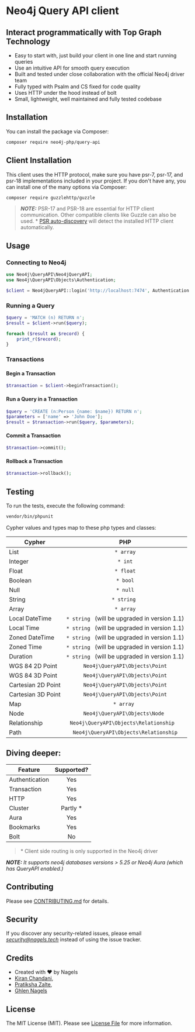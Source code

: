 # Neo4j Query API client

## Interact programmatically with Top Graph Technology

- Easy to start with, just build your client in one line and start running queries
- Use an intuitive API for smooth query execution
- Built and tested under close collaboration with the official Neo4j driver team
- Fully typed with Psalm and CS fixed for code quality
- Uses HTTP under the hood instead of bolt
- Small, lightweight, well maintained and fully tested codebase


## Installation

You can install the package via Composer:

```sh
composer require neo4j-php/query-api
```

## Client Installation

This client uses the HTTP protocol, make sure you have psr-7, psr-17, and psr-18 implementations included in your project. 
If you don't have any, you can install one of the many options via Composer:

```sh
composer require guzzlehttp/guzzle
```

> **_NOTE:_**  PSR-17 and PSR-18 are essential for HTTP client communication. Other compatible clients like Guzzle can also be used.
> \* [PSR auto-discovery](https://docs.php-http.org/en/latest/discovery.html) will detect the installed HTTP client automatically.

## Usage

### Connecting to Neo4j


```php
use Neo4j\QueryAPI\Neo4jQueryAPI;
use Neo4j\QueryAPI\Objects\Authentication;

$client = Neo4jQueryAPI::login('http://localhost:7474', Authentication::basic('username', 'password'));
```

### Running a Query

```php
$query = 'MATCH (n) RETURN n';
$result = $client->run($query);

foreach ($result as $record) {
    print_r($record);
}
```

### Transactions

#### Begin a Transaction

```php
$transaction = $client->beginTransaction();
```

#### Run a Query in a Transaction

```php
$query = 'CREATE (n:Person {name: $name}) RETURN n';
$parameters = ['name' => 'John Doe'];
$result = $transaction->run($query, $parameters);
```

#### Commit a Transaction

```php
$transaction->commit();
```

#### Rollback a Transaction

```php
$transaction->rollback();
```

## Testing

To run the tests, execute the following command:

```sh
vendor/bin/phpunit
```

Cypher values and types map to these php types and classes:

| Cypher             |                         PHP                         |
|--------------------|:---------------------------------------------------:|
| List               |                    ```* array```                    |
| Integer            |                    ``` * int ```                    |
| Float              |                   ``` * float ```                   |
| Boolean            |                   ``` * bool ```                    |
| Null               |                   ``` * null ```                    |
| String             |                  ``` * string  ```                  |
| Array              |                    ```* array```                    |
| Local DateTime     | ``` * string  ``` (will be upgraded in version 1.1) |
| Local Time         | ``` * string  ``` (will be upgraded in version 1.1) |
| Zoned DateTime     | ``` * string  ``` (will be upgraded in version 1.1) |
| Zoned Time         | ``` * string  ``` (will be upgraded in version 1.1) |
| Duration           | ``` * string  ``` (will be upgraded in version 1.1) |
| WGS 84 2D Point    |           `Neo4j\QueryAPI\Objects\Point`            |
| WGS 84 3D Point    |           `Neo4j\QueryAPI\Objects\Point`            |
| Cartesian 2D Point |           `Neo4j\QueryAPI\Objects\Point`            |
| Cartesian 3D Point |           `Neo4j\QueryAPI\Objects\Point`            |
| Map                |                  ``` * array  ```                   |
| Node               |         ```Neo4j\QueryAPI\Objects\Node ```          |
| Relationship       |     ```Neo4j\QueryAPI\Objects\Relationship  ```     |
| Path               |      ```Neo4j\QueryAPI\Objects\Relationship```      |

## Diving deeper:

| Feature   | Supported? | 
|----------|:----------:|
| Authentication |    Yes     |
| Transaction |    Yes     |
| HTTP |    Yes     |
| Cluster |  Partly *  |
| Aura |    Yes     | 
| Bookmarks |    Yes     |
| Bolt |     No     |

> \* Client side routing is only supported in the Neo4j driver

 **_NOTE:_**  *_It supports neo4j databases versions > 5.25 or Neo4j Aura (which has QueryAPI enabled.)_*

## Contributing

Please see [CONTRIBUTING.md](./Contributing.md) for details.

## Security

If you discover any security-related issues, please email *security@nagels.tech* instead of using the issue tracker.

## Credits

- Created with ❤️ by Nagels
- [Kiran Chandani](https://www.linkedin.com/in/kiran-chandani-5628a1213/), 
- [Pratiksha Zalte](https://github.com/p123-stack),
- [Ghlen Nagels](https://www.linkedin.com/in/ghlen/)

## License

The MIT License (MIT). Please see [License File](LICENSE) for more information.